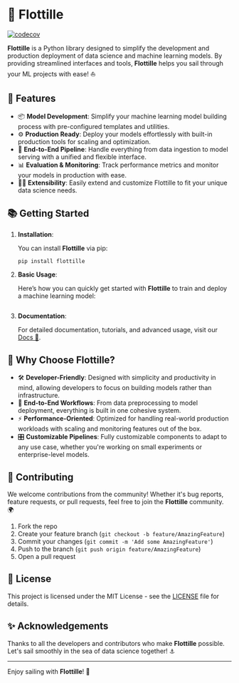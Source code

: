 
# 🚀 Flottille

[![codecov](https://codecov.io/gh/goabonga/flottille/graph/badge.svg?token=UDIDT478E7)](https://codecov.io/gh/goabonga/flottille)

**Flottille** is a Python library designed to simplify the development and production deployment of data science and machine learning models. By providing streamlined interfaces and tools, **Flottille** helps you sail through your ML projects with ease! ⛵

## 🎯 Features

- 📦 **Model Development**: Simplify your machine learning model building process with pre-configured templates and utilities.
- ⚙️ **Production Ready**: Deploy your models effortlessly with built-in production tools for scaling and optimization.
- 🚀 **End-to-End Pipeline**: Handle everything from data ingestion to model serving with a unified and flexible interface.
- 📊 **Evaluation & Monitoring**: Track performance metrics and monitor your models in production with ease.
- 🧑‍💻 **Extensibility**: Easily extend and customize Flottille to fit your unique data science needs.

## 📚 Getting Started

1. **Installation**:

   You can install **Flottille** via pip:

   ```bash
   pip install flottille
   ```

2. **Basic Usage**:

   Here’s how you can quickly get started with **Flottille** to train and deploy a machine learning model:

   ```python

   ```

3. **Documentation**:

   For detailed documentation, tutorials, and advanced usage, visit our [Docs 📖](#).

## 🎉 Why Choose Flottille?

- 🛠️ **Developer-Friendly**: Designed with simplicity and productivity in mind, allowing developers to focus on building models rather than infrastructure.
- 🔄 **End-to-End Workflows**: From data preprocessing to model deployment, everything is built in one cohesive system.
- ⚡ **Performance-Oriented**: Optimized for handling real-world production workloads with scaling and monitoring features out of the box.
- 🎛️ **Customizable Pipelines**: Fully customizable components to adapt to any use case, whether you're working on small experiments or enterprise-level models.

## 🤝 Contributing

We welcome contributions from the community! Whether it's bug reports, feature requests, or pull requests, feel free to join the **Flottille** community. 🌍

1. Fork the repo
2. Create your feature branch (`git checkout -b feature/AmazingFeature`)
3. Commit your changes (`git commit -m 'Add some AmazingFeature'`)
4. Push to the branch (`git push origin feature/AmazingFeature`)
5. Open a pull request

## 📄 License

This project is licensed under the MIT License - see the [LICENSE](LICENSE) file for details.

## ✨ Acknowledgements

Thanks to all the developers and contributors who make **Flottille** possible. Let's sail smoothly in the sea of data science together! ⚓

---

Enjoy sailing with **Flottille**! 🌊